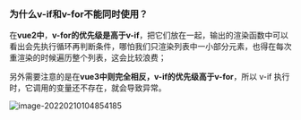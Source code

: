 ### 为什么v-if和v-for不能同时使用？



在**vue2中**，**v-for的优先级是高于v-if**，把它们放在一起，输出的渲染函数中可以看出会先执行循环再判断条件，哪怕我们只渲染列表中一小部分元素，也得在每次重渲染的时候遍历整个列表，这会比较浪费；

另外需要注意的是在**vue3中则完全相反，v-if的优先级高于v-for**，所以 v-if 执行时，它调用的变量还不存在，就会导致异常。


![image-20220210104854185](https://p3-juejin.byteimg.com/tos-cn-i-k3u1fbpfcp/6c265563dcbf4dbab2b889ac72d8f654~tplv-k3u1fbpfcp-zoom-in-crop-mark:3024:0:0:0.awebp)

